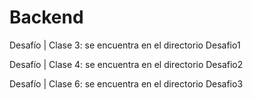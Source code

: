 # Backend

Desafío | Clase 3: se encuentra en el directorio Desafio1

Desafío | Clase 4: se encuentra en el directorio Desafio2

Desafío | Clase 6: se encuentra en el directorio Desafio3
